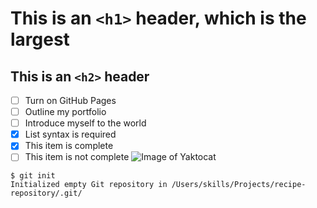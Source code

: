 # This is an `<h1>` header, which is the largest
## This is an `<h2>` header
- [ ] Turn on GitHub Pages
- [ ] Outline my portfolio
- [ ] Introduce myself to the world
- [x] List syntax is required
- [x] This item is complete
- [ ] This item is not complete
![Image of Yaktocat](https://octodex.github.com/images/yaktocat.png)
```
$ git init
Initialized empty Git repository in /Users/skills/Projects/recipe-repository/.git/
```
